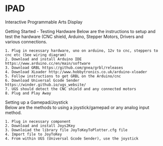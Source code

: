 # IPAD
Interactive Programmable Arts Display


Getting Started - Testing Hardware
  Below are the instructions to setup and test the hardware (CNC shield, Arduino, Stepper Motors, Drivers and various connections.

    1. Plug in necessary hardware, uno on arduino, 12v to cnc, steppers to cnc etc (See wiring diagram)
    2. Download and install Arduino IDE https://www.arduino.cc/en/main/software
    3. Download GRBL https://github.com/gnea/grbl/releases
    4. Download XLoader http://www.hobbytronics.co.uk/arduino-xloader
    5. Follow instructions to get GRBL on the Arduino/cnc
    6. Download Universal Gcode Sender https://winder.github.io/ugs_website/
    7. UGS should detect the CNC shield and any connected motors
    8. Plug and Play Away
    
    
Setting up a Gamepad/Joystick   
  Below are the methods to using a joystick/gamepad or any analog input method.
 
    1. Plug in necessary component
    2. Download and install Joys2Key
    3. Downloiad the library file JoyToKeyToPlotter.cfg file
    4. Import file to JoyToKey
    4. From within UGS (Universal Gcode Sender), use the joystick 
